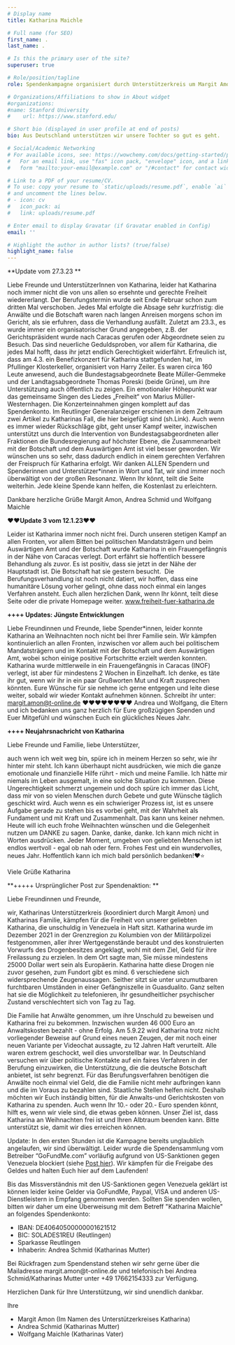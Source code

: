 ```yaml
---
# Display name
title: Katharina Maichle

# Full name (for SEO)
first_name: .
last_name: .

# Is this the primary user of the site?
superuser: true

# Role/position/tagline
role: Spendenkampagne organisiert durch Unterstützerkreis um Margit Amon und Katharinas Familie

# Organizations/Affiliations to show in About widget
#organizations:
#name: Stanford University
#    url: https://www.stanford.edu/

# Short bio (displayed in user profile at end of posts)
bio: Aus Deutschland unterstützen wir unsere Tochter so gut es geht.

# Social/Academic Networking
# For available icons, see: https://wowchemy.com/docs/getting-started/page-builder/#icons
#   For an email link, use "fas" icon pack, "envelope" icon, and a link in the
#   form "mailto:your-email@example.com" or "/#contact" for contact widget.

# Link to a PDF of your resume/CV.
# To use: copy your resume to `static/uploads/resume.pdf`, enable `ai` icons in `params.yaml`,
# and uncomment the lines below.
# - icon: cv
#   icon_pack: ai
#   link: uploads/resume.pdf

# Enter email to display Gravatar (if Gravatar enabled in Config)
email: ''

# Highlight the author in author lists? (true/false)
highlight_name: false
---
```


**Update vom 27.3.23 **

Liebe Freunde und UnterstützerInnen von Katharina,
leider hat Katharina noch immer nicht die von uns allen so ersehnte und gerechte Freiheit wiedererlangt. Der Berufungstermin wurde seit Ende Februar schon zum dritten Mal verschoben. Jedes Mal erfolgte die Absage sehr kurzfristig: die Anwälte und die Botschaft waren nach langen Anreisen morgens schon im Gericht, als sie erfuhren, dass die Verhandlung ausfällt. Zuletzt am 23.3., es wurde immer ein organisatorischer Grund angegeben, z.B. der Gerichtspräsident wurde nach Caracas gerufen oder Abgeordnete seien zu Besuch.
Das sind neuerliche Geduldsproben, vor allem für Katharina, die jedes Mal hofft, dass ihr jetzt endlich Gerechtigkeit widerfährt.
Erfreulich ist, dass am 4.3. ein Benefizkonzert für Katharina stattgefunden hat, im Pfullinger Klosterkeller, organisiert von Harry Zeiler. Es waren circa 160 Leute anwesend, auch die Bundestagsabgeordnete Beate Müller-Gemmeke und der Landtagsabgeordnete Thomas Poreski (beide Grüne), um ihre Unterstützung auch öffentlich zu zeigen. Ein emotionaler Höhepunkt war das gemeinsame Singen des Liedes „Freiheit“ von Marius Müller-Westernhagen.
Die Konzerteinnahmen gingen komplett auf das Spendenkonto.
Im Reutlinger Generalanzeiger erschienen in dem Zeitraum zwei Artikel zu Katharinas Fall, die hier beigefügt sind (sh.Link).
Auch wenn es immer wieder Rückschläge gibt, geht unser Kampf weiter, inzwischen unterstützt uns durch die Intervention von Bundestagsabgeordneten aller Fraktionen die Bundesregierung auf höchster Ebene, die Zusammenarbeit mit der Botschaft und dem Auswärtigen Amt ist viel besser geworden. Wir wünschen uns so sehr, dass dadurch endlich in einem gerechten Verfahren der Freispruch für Katharina erfolgt.
Wir danken ALLEN Spendern und Spenderinnen und Unterstützer*innen in Wort und Tat, wir sind immer noch überwältigt von der großen Resonanz. Wenn Ihr könnt, teilt die Seite weiterhin.
Jede kleine Spende kann helfen, die Kostenlast zu erleichtern.

Dankbare herzliche Grüße
Margit Amon, Andrea Schmid und Wolfgang Maichle


**❤️❤️Update 3 vom 12.1.23❤️❤️**

Leider ist Katharina immer noch nicht frei. Durch unseren stetigen Kampf an allen Fronten, vor allem Bitten bei politischen Mandatsträgern und beim Auswärtigen Amt und der Botschaft wurde Katharina in ein Frauengefängnis in der Nähe von Caracas verlegt. Dort erfährt sie hoffentlich bessere Behandlung als zuvor. Es ist positiv, dass sie jetzt in der Nähe der Hauptstadt ist. Die Botschaft hat sie gestern besucht. 
Die Berufungsverhandlung ist noch nicht datiert, wir hoffen, dass eine humanitäre Lösung vorher gelingt, ohne dass noch einmal ein langes Verfahren ansteht.
Euch allen herzlichen Dank, wenn Ihr könnt, teilt diese Seite oder die private Homepage weiter.
www.freiheit-fuer-katharina.de



**++++ Updates: Jüngste Entwicklungen**

Liebe Freundinnen und Freunde, liebe Spender*innen,
leider konnte Katharina an Weihnachten noch nicht bei Ihrer Familie sein.
Wir kämpfen kontinuierlich an allen Fronten, inzwischen vor allem auch bei politischem Mandatsträgern und im Kontakt mit der Botschaft und dem Auswärtigen Amt, wobei schon einige positive Fortschritte erzielt werden konnten. Katharina wurde mittlerweile in ein Frauengefängnis in Caracas (INOF) verlegt, ist aber für mindestens 2 Wochen in Einzelhaft. 
Ich denke, es täte ihr gut, wenn wir ihr in ein paar Grußworten Mut und Kraft zusprechen könnten. Eure Wünsche für sie nehme ich gerne entgegen und leite diese weiter, sobald wir wieder Kontakt aufnehmen können.
Schreibt ihr unter: margit.amon@t-online.de
❤️❤️❤️❤️❤️❤️❤️❤️
Andrea und Wolfgang, die Eltern und ich bedanken uns ganz herzlich für Eure großzügigen Spenden und Euer Mitgefühl
und wünschen Euch ein glückliches Neues Jahr.


**++++  Neujahrsnachricht von Katharina**

Liebe Freunde und Familie, liebe Unterstützer,

auch wenn ich weit weg bin, spüre ich in meinem Herzen so sehr, wie ihr hinter mir steht. Ich kann überhaupt nicht ausdrücken, wie mich die ganze emotionale und finanzielle Hilfe rührt - mich und meine Familie. Ich hätte mir niemals im Leben ausgemalt, in eine solche Situation zu kommen. Diese Ungerechtigkeit schmerzt ungemein und doch spüre ich immer das Licht, dass mir von so vielen Menschen durch Gebete und gute Wünsche täglich geschickt wird. Auch wenn es ein schwieriger Prozess ist, ist es unsere Aufgabe gerade zu stehen bis es vorbei geht, mit der Wahrheit als Fundament und mit Kraft und Zusammenhalt. Das kann uns keiner nehmen.
Heute will ich euch frohe Weihnachten wünschen und die Gelegenheit nutzen um DANKE zu sagen. Danke, danke, danke. Ich kann mich nicht in Worten ausdrücken. Jeder Moment, umgeben von geliebten Menschen ist endlos wertvoll - egal ob nah oder fern. Frohes Fest und ein wundervolles, neues Jahr. Hoffentlich kann ich mich bald persönlich bedanken!♥️⭐

Viele Grüße
Katharina


**+++++ Ursprünglicher Post zur Spendenaktion: **


Liebe Freundinnen und Freunde, 

wir, Katharinas Unterstützerkreis (koordiniert durch Margit Amon) und Katharinas Familie, kämpfen für die Freiheit von unserer geliebten Katharina, die unschuldig in Venezuela in Haft sitzt. Katharina wurde im Dezember 2021 in der Grenzregion zu Kolumbien von der Militärpolizei festgenommen, aller ihrer Wertgegenstände beraubt und des konstruierten Vorwurfs des Drogenbesitzes angeklagt, wohl mit dem Ziel, Geld für ihre Freilassung zu erzielen. In dem Ort sagte man, Sie müsse mindestens 25000 Dollar wert sein als Europäerin. Katharina hatte diese Drogen nie zuvor gesehen, zum Fundort gibt es mind. 6 verschiedene sich widersprechende Zeugenaussagen. Seither sitzt sie unter unzumutbaren furchtbaren Umständen in einer Gefängniszelle in Guasdualito. Ganz selten hat sie die Möglichkeit zu telefonieren, ihr gesundheitlicher psychischer Zustand verschlechtert sich von Tag zu Tag.

Die Familie hat Anwälte genommen, um ihre Unschuld zu beweisen und Katharina frei zu bekommen. Inzwischen wurden 46 000 Euro an Anwaltskosten bezahlt - ohne Erfolg. Am 5.9.22 wird Katharina trotz nicht vorliegender Beweise auf Grund eines neuen Zeugen, der mit noch einer neuen Variante per Videochat aussagte, zu 12 Jahren Haft verurteilt.
Alle waren extrem geschockt, weil dies unvorstellbar war.
In Deutschland versuchen wir über politische Kontakte auf ein faires Verfahren in der Berufung einzuwirken, die Unterstützung, die die deutsche Botschaft anbietet, ist sehr begrenzt.
Für das Berufungsverfahren benötigen die Anwälte noch einmal viel Geld, die die Familie nicht mehr aufbringen kann und die im Voraus zu bezahlen sind. Staatliche Stellen helfen nicht.
Deshalb möchten wir Euch inständig bitten, für die Anwalts-und Gerichtskosten von Katharina zu spenden. Auch wenn Ihr 10.- oder 20.- Euro spenden könnt, hilft es, wenn wir viele sind, die etwas geben können. Unser Ziel ist, dass Katharina an Weihnachten frei ist und Ihren Albtraum beenden kann. 
Bitte unterstützt sie, damit wir dies erreichen können.

Update: In den ersten Stunden ist die Kampagne bereits unglaublich angelaufen, wir sind überwältigt. Leider wurde die Spendensammlung vom Betreiber “GoFundMe.com” vorläufig aufgrund von US-Sanktionen gegen Venezuela blockiert (siehe [Post hier](post/getting-started)). Wir kämpfen für die Freigabe des Geldes und halten Euch hier auf dem Laufenden!

Bis das Missverständnis mit den US-Sanktionen gegen Venezuela geklärt ist können leider keine Gelder via GoFundMe, Paypal, VISA und anderen US-Dienstleistern in Empfang genommen werden. 
Sollten Sie spenden wollen, bitten wir daher um eine Überweisung mit dem Betreff "Katharina Maichle" an folgendes Spendenkonto: 

- IBAN: DE40640500000001621512
- BIC: SOLADES1REU (Reutlingen) 
- Sparkasse Reutlingen
- Inhaberin: Andrea Schmid (Katharinas Mutter)

Bei Rückfragen zum Spendenstand stehen wir sehr gerne über die Mailadresse margit.amon\@t-online.de und telefonisch bei Andrea Schmid/Katharinas Mutter unter +49 17662154333 zur Verfügung. 

Herzlichen Dank für Ihre Unterstützung, wir sind unendlich dankbar. 

Ihre
- Margit Amon (Im Namen des Unterstützerkreises Katharina)
- Andrea Schmid (Katharinas Mutter)
- Wolfgang Maichle (Katharinas Vater)

